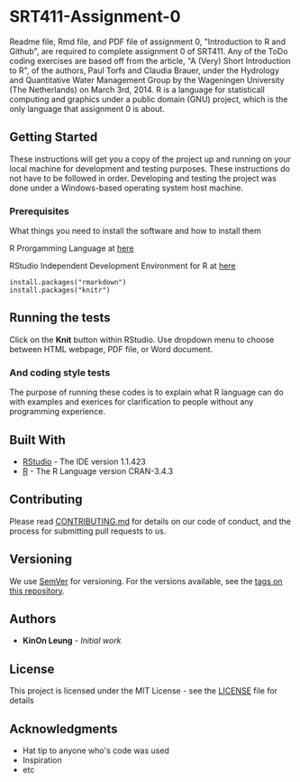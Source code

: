 # SRT411-Assignment-0
Readme file, Rmd file, and PDF file of assignment 0, "Introduction to R and Github", are required to complete assignment 0 of SRT411. Any of the ToDo coding exercises are based off from the article, "A (Very) Short Introduction to R", of the authors, Paul Torfs and Claudia Brauer, under the Hydrology and Quantitative Water Management Group by the Wageningen University (The Netherlands) on March 3rd, 2014.  R is a language for statisticall computing and graphics under a public domain (GNU) project, which is the only language that assignment 0 is about. 

## Getting Started

These instructions will get you a copy of the project up and running on your local machine for development and testing purposes.  These instructions do not have to be followed in order.  Developing and testing the project was done under a Windows-based operating system host machine.

### Prerequisites

What things you need to install the software and how to install them

R Prorgamming Language at [here](https://www.r-project.org/)

RStudio Independent Development Environment for R at [here](https://www.rstudio.com/)
```
install.packages("rmarkdown")
install.packages("knitr")
```

## Running the tests

Click on the **Knit** button within RStudio.  Use dropdown menu to choose between HTML webpage, PDF file, or Word document.

### And coding style tests

The purpose of running these codes is to explain what R language can do with examples and exerices for clarification to people without any programming experience.

## Built With

* [RStudio](https://www.rstudio.com/products/rstudio/download/#download) - The IDE version 1.1.423
* [R](https://cloud.r-project.org/) - The R Language version CRAN-3.4.3

## Contributing

Please read [CONTRIBUTING.md](https://gist.github.com/PurpleBooth/b24679402957c63ec426) for details on our code of conduct, and the process for submitting pull requests to us.

## Versioning

We use [SemVer](http://semver.org/) for versioning. For the versions available, see the [tags on this repository](https://github.com/your/project/tags). 

## Authors

* **KinOn Leung** - *Initial work*

## License

This project is licensed under the MIT License - see the [LICENSE](LICENSE) file for details

## Acknowledgments

* Hat tip to anyone who's code was used
* Inspiration
* etc

